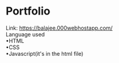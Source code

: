 # Portfolio 
Link: 
https://balajee.000webhostapp.com/
<br>
Language used
 <br>
•HTML
<br>
•CSS
<br>
•Javascript(it's in the html file)

